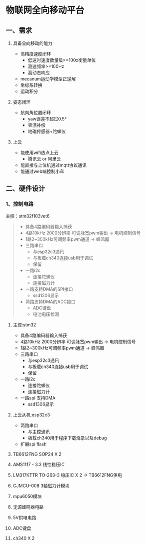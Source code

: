 # 物联网全向移动平台

## 一、需求

1. 具备全向移动的能力
   - 高精度速度闭环
     - 低速时速度数量级>=100x衡量单位
     - 测速频率>=100Hz
     - 高动态响应
   - mecanum运动学模型正逆解
   - 坐标系转换
   - 运动积分
2. 姿态闭环
   - 航向角位置闭环
     - yaw误差不超过0.5°
     - 零漂补偿
     - 地磁传感器+陀螺仪

3. 上云
   - 能使用wifi热点上云
     - 腾讯云 or 阿里云
   - 能直接与上位机通过mqtt协议通讯
   - 能通过web端控制小车

## 二、硬件设计

### 1、控制电路

主控：stm32f103vet6

> - 具备4路编码器输入捕获
> - 4路10kHz 2000分辨率 可调脉宽pwm输出 -> 电机控制信号
> - 1路2~300kHz可调频率pwm通道 -> 蜂鸣器
> - 三路串口
>   - 与esp32c3通讯
>   - 与板载ch340连接usb用于调试
>   - 保留
> - 一路i2c
>   - 连接陀螺仪
>   - 连接磁力计
> - 一路支持DMA的SPI接口
>   - ssd1306显示
> - 两路支持DMA的ADC接口
>   - ADC键盘
>   - 电池电压检测







1. 主控:stm32

   - 具备4路编码器输入捕获
   - 4路10kHz 2000分辨率 可调脉宽pwm输出 -> 电机控制信号
   - 1路2~300kHz可调频率pwm通道 -> 蜂鸣器
   - 三路串口
     - 与esp32c3通讯
     - 与板载ch340连接usb用于调试
     - 保留
   - 一路i2c
     - 连接陀螺仪
     - 连接磁力计
   - 一路spi 支持DMA
     - ssd1306显示

2. 上云从机:esp32c3

   - 两路串口
     - 与主控通讯
     - 板载ch340用于程序下载烧录以及debug
   - 扩展spi flash

3. TB6612FNG SOP24  X 2

4. AMS1117 - 3.3 线性稳压IC

5. LM317KTTR TO-263-3 稳压IC X 2 -> TB6612FNG供电

6. CJMCU-008 3轴磁力计模块

7. mpu6050模块

8. 无源蜂鸣器电路

9. 5V供电电路

10. ADC键盘

11. ch340 X 2

    

